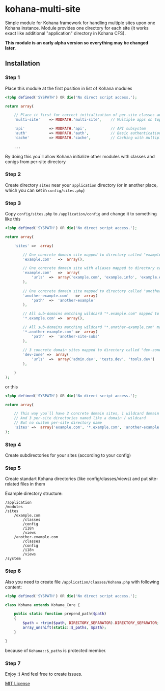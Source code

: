 kohana-multi-site
=================

Simple module for Kohana framework for handling multiple sites upon one Kohana instance.
Module provides one directory for each site (it works exact like additional "application" directory in Kohana CFS).

**This module is an early alpha version so everything may be changed later.**


Installation
------------

### Step 1

Place this module at the first position in list of Kohana modules

```php
<?php defined('SYSPATH') OR die('No direct script access.');

return array(

    // Place it first for correct initialization of per-site classes and configs
    'multi-site'    => MODPATH.'multi-site',    // Multiple apps on top of single engine

    'api'           => MODPATH.'api',           // API subsystem
    'auth'          => MODPATH.'auth',          // Basic authentication
    'cache'         => MODPATH.'cache',         // Caching with multiple backends
    
    ...

```
By doing this you`ll allow Kohana initialize other modules with classes and conigs from per-site directory 

### Step 2
Create directory `sites` near your `application` directory (or in another place, which you can set in `config/sites.php`)

### Step 3
Copy `config/sites.php` to `/application/config` and change it to something like this

```php
<?php defined('SYSPATH') OR die('No direct script access.');

return array(

    'sites' =>  array(

        // One concrete domain site mapped to directory called "example.com"
        'example.com'   =>  array(),

        // One concrete domain site with aliases mapped to directory called "another-site"
        'example.com'   =>  array(
            'urls'  =>  array('example.com', 'example.info', 'example.org')
        ),
        
        // One concrete domain site mapped to directory called "another-site"
        'another-example.com'   =>  array(
            'path'  =>  'another-example'
        ),

        // All sub-domains matching wildcard "*.example.com" mapped to directory called "*.example.com"
        '*.example.com' =>  array(),

        // All sub-domains matching wildcard "*.another-example.com" mapped to directory called "another-site-subs"
        '*.another-example.com' =>  array(
            'path'  =>  'another-site-subs'
        ),
        
        // 3 concrete domain sites mapped to directory called "dev-zone"
        'dev-zone' =>  array(
            'urls'  =>  array('admin.dev', 'tests.dev', 'tools.dev')
        ),

    )
);
```
or this

```php
<?php defined('SYSPATH') OR die('No direct script access.');

return array(

    // This way you`ll have 2 concrete domain sites, 1 wildcard domain site
    // And 3 per-site directories named like a domain / wildcard
    // But no custom per-site directory name
    'sites' =>  array('example.com', '*.example.com', 'another-example.com')
);
```

### Step 4
Create subdirectories for your sites (according to your config)

### Step 5
Create standart Kohana directories (like config/classes/views) and put site-related files in them

Example directory structure:

```
/application
/modules
/sites
    /example.com
        /classes
        /config
        /i18n
        /views
    /another-example.com
        /classes
        /config
        /i18n
        /views
/system
```

### Step 6
Also you need to create file `/application/classes/Kohana.php` with following content:

```php
<?php defined('SYSPATH') OR die('No direct script access.');

class Kohana extends Kohana_Core {

    public static function prepend_path($path)
    {
        $path = rtrim($path, DIRECTORY_SEPARATOR).DIRECTORY_SEPARATOR;
        array_unshift(static::$_paths, $path);
    }

}
```

because of `Kohana::$_paths` is protected member.

### Step 7
Enjoy :)
And feel free to create issues.

[MIT License](LICENSE)
